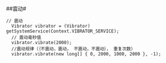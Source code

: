 ##震动#

    // 震动
      Vibrator vibrator = (Vibrator) getSystemService(Context.VIBRATOR_SERVICE);
      // 震动毫秒值
      vibrator.vibrate(2000);
      //震动规律（｛不震动，震动， 不震动，不震动｝， 重复次数）
      vibrator.vibrate(new long[] { 0, 2000, 1000, 2000 }, -1);